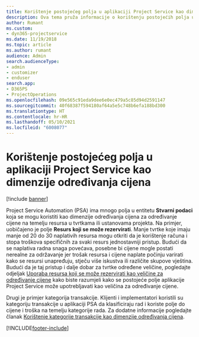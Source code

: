 ```yaml
---
title: Korištenje postojećeg polja u aplikaciji Project Service kao dimenzije određivanja cijena
description: Ova tema pruža informacije o korištenju postojećih polja u aplikaciji Project Service kao dimenzija određivanja cijena.
author: Rumant
ms.custom:
- dyn365-projectservice
ms.date: 11/19/2018
ms.topic: article
ms.author: rumant
audience: Admin
search.audienceType:
- admin
- customizer
- enduser
search.app:
- D365PS
- ProjectOperations
ms.openlocfilehash: 09e565c91eda9dee6e0ec479a5c85d94d2591147
ms.sourcegitcommit: 40f68387f594180af64a5e5c748b6efa188bd300
ms.translationtype: HT
ms.contentlocale: hr-HR
ms.lasthandoff: 05/10/2021
ms.locfileid: "6008077"
---
```

# <a name="use-an-existing-field-in-project-service-as-a-pricing-dimension"></a>Korištenje postojećeg polja u aplikaciji Project Service kao dimenzije određivanja cijena

[!include [banner](../includes/psa-now-project-operations.md)]

Project Service Automation (PSA) ima mnogo polja u entitetu **Stvarni podaci** koja se mogu koristiti kao dimenzije određivanja cijena za određivanje cijene na temelju resursa u tvrtkama ili ustanovama projekta. Na primjer, uobičajeno je polje **Resurs koji se može rezervirati**. Manje tvrtke koje imaju manje od 20 do 30 naplativih resursa mogu otkriti da je korištenje računa i stopa troškova specifičnih za svaki resurs jednostavniji pristup. Budući da se naplativa radna snaga povećava, posebne bi cijene mogle postati nerealne za održavanje jer trošak resursa i cijene naplate počinju varirati kako se resursi unapređuju, stječu više iskustva ili različite skupove vještina. Budući da je taj pristup i dalje dobar za tvrtke određene veličine, pogledajte odjeljak [Uporaba resursa koji se može rezervirati kao veličine za određivanje cijene](bookable-resource-pricing-dimension.md) kako biste razumjeli kako se postojeće polje aplikacije Project Service može upotrebljavati kao veličina za određivanje cijene.

Drugi je primjer kategorija transakcije. Klijenti i implementatori koristili su kategoriju transakcije u aplikaciji PSA da klasificiraju rad i koriste polje do cijene i troška na temelju kategorije rada. Za dodatne informacije pogledajte članak [Korištenje kategorije transakcije kao dimenzije određivanja cijena](transaction-category-pricing-dimension.md).


[!INCLUDE[footer-include](../includes/footer-banner.md)]